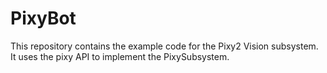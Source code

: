# PixyBot

This repository contains the example code for the Pixy2 Vision subsystem. It uses the pixy API to implement the PixySubsystem.